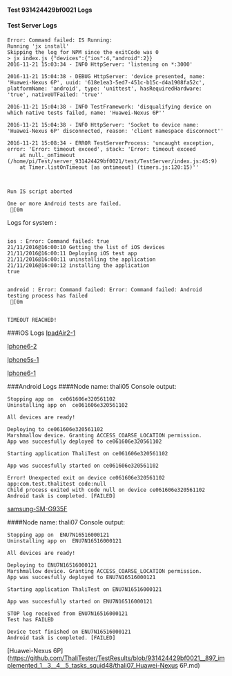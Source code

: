 #### Test 931424429bf0021 Logs

#### Test Server Logs
```
Error: Command failed: IS Running:
Running 'jx install'
Skipping the log for NPM since the exitCode was 0
> jx index.js {"devices":{"ios":4,"android":2}}
2016-11-21 15:03:34 - INFO HttpServer: 'listening on *:3000'

2016-11-21 15:04:38 - DEBUG HttpServer: 'device presented, name: 'Huawei-Nexus 6P', uuid: '618e1ea3-5ed7-451c-b15c-d4a1908fa52c', platformName: 'android', type: 'unittest', hasRequiredHardware: 'true', nativeUTFailed: 'true''

2016-11-21 15:04:38 - INFO TestFramework: 'disqualifying device on which native tests failed, name: 'Huawei-Nexus 6P''

2016-11-21 15:04:38 - INFO HttpServer: 'Socket to device name: 'Huawei-Nexus 6P' disconnected, reason: 'client namespace disconnect''

2016-11-21 15:08:34 - ERROR TestServerProcess: 'uncaught exception, error: 'Error: timeout exceed', stack: 'Error: timeout exceed
    at null._onTimeout (/home/pi/Test/server_931424429bf0021/test/TestServer/index.js:45:9)
    at Timer.listOnTimeout [as ontimeout] (timers.js:120:15)''


 
Run IS script aborted
 
One or more Android tests are failed.
 [0m

```


Logs for system : 
```

ios : Error: Command failed: true
21/11/2016@16:00:10 Getting the list of iOS devices 
21/11/2016@16:00:11 Deploying iOS test app 
21/11/2016@16:00:11 uninstalling the application 
21/11/2016@16:00:12 installing the application 
true


android : Error: Command failed: Error: Command failed: Android testing process has failed
 [0m


TIMEOUT REACHED!
```
###iOS Logs
[IpadAir2-1](https://github.com/ThaliTester/TestResults/blob/931424429bf0021__897_implemented_1__3__4__5_tasks_squid48/iOS_IpadAir2-1.md)

[Iphone6-2](https://github.com/ThaliTester/TestResults/blob/931424429bf0021__897_implemented_1__3__4__5_tasks_squid48/iOS_Iphone6-2.md)

[Iphone5s-1](https://github.com/ThaliTester/TestResults/blob/931424429bf0021__897_implemented_1__3__4__5_tasks_squid48/iOS_Iphone5s-1.md)

[Iphone6-1](https://github.com/ThaliTester/TestResults/blob/931424429bf0021__897_implemented_1__3__4__5_tasks_squid48/iOS_Iphone6-1.md)


###Android Logs
####Node name: thali05
Console output:
```
Stopping app on  ce061606e320561102
Uninstalling app on  ce061606e320561102

All devices are ready!

Deploying to ce061606e320561102
Marshmallow device. Granting ACCESS_COARSE_LOCATION permission.
App was succesfully deployed to ce061606e320561102

Starting application ThaliTest on ce061606e320561102

App was succesfully started on ce061606e320561102

Error! Unexpected exit on device ce061606e320561102 app:com.test.thalitest code:null 
Child process exited with code null on device ce061606e320561102
Android task is completed. [FAILED]
```
[samsung-SM-G935F](https://github.com/ThaliTester/TestResults/blob/931424429bf0021__897_implemented_1__3__4__5_tasks_squid48/thali05_samsung-SM-G935F.md)

####Node name: thali07
Console output:
```
Stopping app on  ENU7N16516000121
Uninstalling app on  ENU7N16516000121

All devices are ready!

Deploying to ENU7N16516000121
Marshmallow device. Granting ACCESS_COARSE_LOCATION permission.
App was succesfully deployed to ENU7N16516000121

Starting application ThaliTest on ENU7N16516000121

App was succesfully started on ENU7N16516000121

STOP log received from ENU7N16516000121
Test has FAILED

Device test finished on ENU7N16516000121 
Android task is completed. [FAILED]
```
[Huawei-Nexus 6P](https://github.com/ThaliTester/TestResults/blob/931424429bf0021__897_implemented_1__3__4__5_tasks_squid48/thali07_Huawei-Nexus 6P.md)




